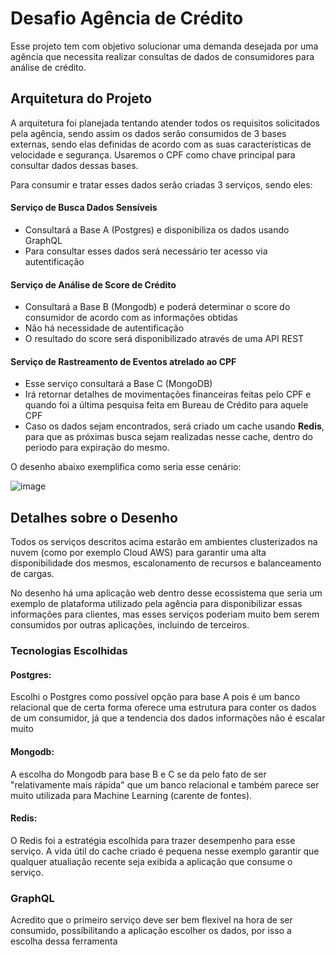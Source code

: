 # Desafio Agência de Crédito

Esse projeto tem com objetivo solucionar uma demanda desejada por uma agência que necessita realizar consultas de dados de consumidores para análise de crédito.

## Arquitetura do Projeto

A arquitetura foi planejada tentando atender todos os requisitos solicitados pela agência, sendo assim os dados serão consumidos de 3 bases externas, sendo elas definidas de acordo com as suas características de velocidade e segurança. Usaremos o CPF como chave principal para consultar dados dessas bases.

Para consumir e tratar esses dados serão criadas 3 serviços, sendo eles:

#### Serviço de Busca Dados Sensíveis
  - Consultará a Base A (Postgres) e disponibiliza os dados usando GraphQL
  - Para consultar esses dados será necessário ter acesso via autentificação
#### Serviço de Análise de Score de Crédito
  - Consultará a Base B (Mongodb) e poderá determinar o score do consumidor de acordo com as informações obtidas
  - Não há necessidade de autentificação
  - O resultado do score será disponibilizado através de uma API REST
#### Serviço de Rastreamento de Eventos atrelado ao CPF
  - Esse serviço consultará a Base C (MongoDB)
  - Irá retornar detalhes de movimentações financeiras feitas pelo CPF e quando foi a última pesquisa feita em Bureau de Crédito para aquele CPF
  - Caso os dados sejam encontrados, será criado um cache usando **Redis**, para que as próximas busca sejam realizadas nesse cache, dentro do periodo para expiração do mesmo.

O desenho abaixo exemplifica como seria esse cenário:

![image](https://user-images.githubusercontent.com/33763956/141665541-3656d74d-27df-4e9f-9058-52b567f45ec9.png)

## Detalhes sobre o Desenho

Todos os serviços descritos acima estarão em ambientes clusterizados na nuvem (como por exemplo Cloud AWS) para garantir uma alta disponibilidade dos mesmos, escalonamento de recursos e balanceamento de cargas.

No desenho há uma aplicação web dentro desse ecossistema que seria um exemplo de plataforma utilizado pela agência para disponibilizar essas informações para clientes, mas esses serviços poderiam muito bem serem consumidos por outras aplicações, incluindo de terceiros.

### Tecnologias Escolhidas

#### Postgres:

Escolhi o Postgres como possível opção para base A pois é um banco relacional que de certa forma oferece uma estrutura para conter os dados de um consumidor, já que a tendencia dos dados informações não é escalar muito

#### Mongodb:

A escolha do Mongodb para base B e C se da pelo fato de ser "relativamente mais rápida" que um banco relacional e também parece ser muito utilizada para Machine Learning (carente de fontes).

#### Redis:

O Redis foi a estratégia escolhida para trazer desempenho para esse serviço. A vida útil do cache criado é pequena nesse exemplo garantir que qualquer atualiação recente seja exibida a aplicação que consume o serviço.
### GraphQL

Acredito que o primeiro serviço deve ser bem flexivel na hora de ser consumido, possíbilitando a aplicação escolher os dados, por isso a escolha dessa ferramenta
